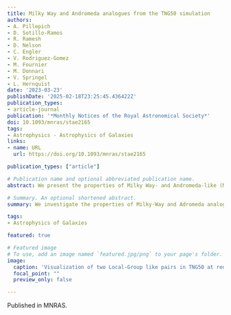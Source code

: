 ```yaml
---
title: Milky Way and Andromeda analogues from the TNG50 simulation
authors:
- A. Pillepich
- D. Sotillo-Ramos
- R. Ramesh
- D. Nelson
- C. Engler
- V. Rodriguez-Gomez
- M. Fournier
- M. Donnari
- V. Springel
- L. Hernquist
date: '2023-03-23'
publishDate: '2025-02-18T23:25:45.436422Z'
publication_types:
- article-journal
publication: '*Monthly Notices of the Royal Astronomical Society*'
doi: 10.1093/mnras/stae2165
tags:
- Astrophysics - Astrophysics of Galaxies
links:
- name: URL
  url: https://doi.org/10.1093/mnras/stae2165

publication_types: ["article"]

# Publication name and optional abbreviated publication name.
abstract: We present the properties of Milky Way- and Andromeda-like (MW/M31-like) galaxies simulated within TNG50, the highest-resolution run of the IllustrisTNG suite of ΛCDM magneto-hydrodynamical simulations.

# Summary. An optional shortened abstract.
summary: We investigate the properties of Milky-Way and Adromeda analogs in TNG50.

tags:
- Astrophysics of Galaxies

featured: true

# Featured image
# To use, add an image named `featured.jpg/png` to your page's folder. 
image:
  caption: 'Visualization of two Local-Group like pairs in TNG50 at redshift zero. Top panel: mass-weighted gas temperature, bottom panel: X-ray surface brightnes'
  focal_point: ""
  preview_only: false

---
```

Published in MNRAS.